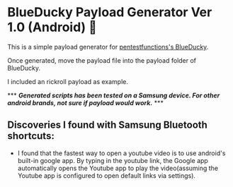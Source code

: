 # BlueDucky Payload Generator Ver 1.0 (Android) 🦆

This is a simple payload generator for [pentestfunctions's BlueDucky](https://github.com/pentestfunctions/BlueDucky).

Once generated, move the payload file into the payload folder of BlueDucky.

I included an rickroll payload as example.

*** ***Generated scripts has been tested on a Samsung device. For other android brands, not sure if payload would work.*** ***	

## Discoveries I found with Samsung Bluetooth shortcuts:
- I found that the fastest way to open a youtube video is to use android's built-in google app. By typing in the youtube link, the Google app automatically opens the Youtube app to play the video(assuming the Youtube app is configured to open default links via settings).
